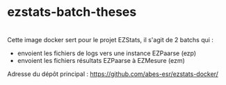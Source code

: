 # ezstats-batch-theses 
#
Cette image docker sert pour le projet EZStats, il s'agit de 2 batchs qui : 
- envoient les fichiers de logs vers une instance EZPaarse (ezp)
- envoient les fichiers résultats EZPaarse à EZMesure (ezm)

Adresse du dépôt principal : https://github.com/abes-esr/ezstats-docker/
